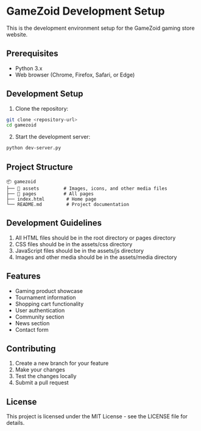 # GameZoid Development Setup

This is the development environment setup for the GameZoid gaming store website.

## Prerequisites

- Python 3.x
- Web browser (Chrome, Firefox, Safari, or Edge)

## Development Setup

1. Clone the repository:
```bash
git clone <repository-url>
cd gamezoid
```

2. Start the development server:
```bash
python dev-server.py
```

## Project Structure

```
📦 gamezoid
├── 📁 assets         # Images, icons, and other media files
├── 📁 pages          # All pages
├── index.html        # Home page
└── README.md         # Project documentation
```

## Development Guidelines

1. All HTML files should be in the root directory or pages directory
2. CSS files should be in the assets/css directory
3. JavaScript files should be in the assets/js directory
4. Images and other media should be in the assets/media directory

## Features

- Gaming product showcase
- Tournament information
- Shopping cart functionality
- User authentication
- Community section
- News section
- Contact form

## Contributing

1. Create a new branch for your feature
2. Make your changes
3. Test the changes locally
4. Submit a pull request

## License

This project is licensed under the MIT License - see the LICENSE file for details. 
